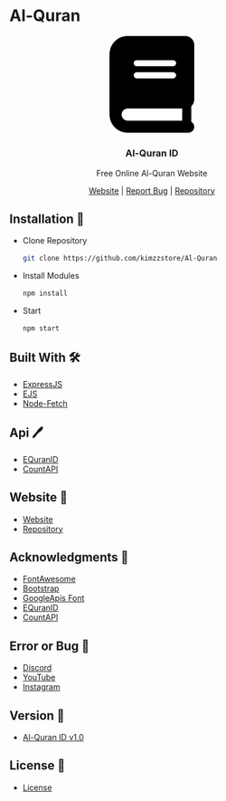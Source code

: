 # Al-Quran
<p align="center">
  <img alt="@alquranid" style="width: 150px;" src="https://github.com/DrelezTM/Al-Quran/raw/main/views/assets/img/icon.png">
</p>
<div align="center">
  <h3>Al-Quran ID</h3>
  <p>Free Online Al-Quran Website</p>
</div>
<div align="center">
  <a href="https://alquranku.kimzzoffc.me/">Website</a> | <a href="https://wa.me/60146351257">Report Bug</a> | <a href="https://github.com/kimzzstore/Al-Quran/">Repository</a>
</div>

## Installation 📑
* Clone Repository
  ```sh
  git clone https://github.com/kimzzstore/Al-Quran
  ```
* Install Modules
  ```sh
  npm install
  ```
* Start
  ```sh
  npm start
  ```

## Built With 🛠
* [ExpressJS](https://expressjs.com)
* [EJS](https://ejs.co)
* [Node-Fetch](https://www.npmjs.com/package/node-fetch)

## Api 🖊
* [EQuranID](https://equran.id/apidev)
* [CountAPI](https://api.countapi.xyz/hit/{linkurl}/visits)

## Website 📡
* [Website](https://alquranid.herokuapp.com)
* [Repository](https://github.com/DrelezTM/Al-Quran)

## Acknowledgments 💌
* [FontAwesome](https://fontawesome.com/)
* [Bootstrap](https://getbootstrap.com/)
* [GoogleApis Font](https://fonts.googleapis.com)
* [EQuranID](https://equran.id/apidev)
* [CountAPI](https://api.countapi.xyz/hit/{linkurl}/visits)

## Error or Bug 🐞
* [Discord](https://dsc.gg/DrelezTM)
* [YouTube](https://www.youtube.com/p/DrelezTM)
* [Instagram](https://www.instagram.com/DrelezTM)

## Version 🔏
* [Al-Quran ID v1.0](https://discord.com/channels/927562244538130503/927563396755378246/1056771312481222777)

## License 📜
* [License](https://github.com/DrelezTM/Al-Quran/blob/main/LICENSE)

